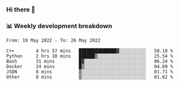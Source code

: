 ### Hi there 👋

### 📊 Weekly development breakdown
<!--START_SECTION:waka-->

```text
From: 19 May 2022 - To: 26 May 2022

C++        4 hrs 57 mins   ██████████████▓░░░░░░░░░░   58.10 %
Python     2 hrs 10 mins   ██████▒░░░░░░░░░░░░░░░░░░   25.54 %
Bash       31 mins         █▓░░░░░░░░░░░░░░░░░░░░░░░   06.24 %
Docker     24 mins         █▒░░░░░░░░░░░░░░░░░░░░░░░   04.69 %
JSON       8 mins          ▒░░░░░░░░░░░░░░░░░░░░░░░░   01.71 %
Other      8 mins          ▒░░░░░░░░░░░░░░░░░░░░░░░░   01.62 %
```

<!--END_SECTION:waka-->
